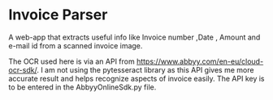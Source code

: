 # Invoice Parser
A web-app that extracts useful info like Invoice number ,Date , Amount and e-mail id from a scanned invoice image.

The OCR used here is via an API from https://www.abbyy.com/en-eu/cloud-ocr-sdk/.
I am not using the pytesseract library as this API gives me more accurate result and helps recognize aspects of invoice easily.
The API key is to be entered in the AbbyyOnlineSdk.py file.
